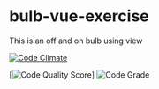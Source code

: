 # bulb-vue-exercise
This is an off and on bulb using view

[![Code Climate](https://codeclimate.com/github/cloudfoundry/membrane.png)](https://codeclimate.com/github/cloudfoundry/membrane)

[![Code Quality Score](https://www.code-inspector.com/project/29038/score/svg)]
![Code Grade](https://www.code-inspector.com/project/29038/status/svg)
